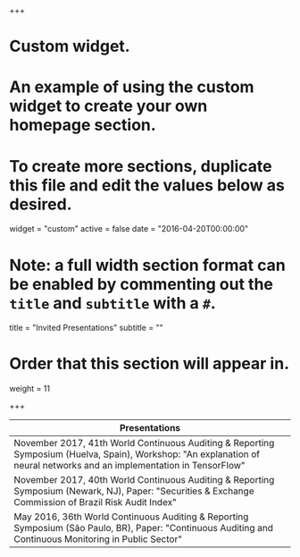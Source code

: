 +++
# Custom widget.
# An example of using the custom widget to create your own homepage section.
# To create more sections, duplicate this file and edit the values below as desired.
widget = "custom"
active = false
date = "2016-04-20T00:00:00"

# Note: a full width section format can be enabled by commenting out the `title` and `subtitle` with a `#`.
title = "Invited Presentations"
subtitle = ""

# Order that this section will appear in.
weight = 11

+++

| Presentations           																         |
| -------------------------------------------------------------------------------------- |
|November 2017, 41th World Continuous Auditing & Reporting Symposium (Huelva, Spain), Workshop: "An explanation of neural networks and an implementation in TensorFlow"|
|November 2017, 40th World Continuous Auditing & Reporting Symposium (Newark, NJ), Paper: 	"Securities & Exchange Commission of Brazil Risk Audit Index"|
|May 2016, 36th World Continuous Auditing & Reporting Symposium (São Paulo, BR), Paper: 	"Continuous Auditing and Continuous Monitoring in Public Sector"|
